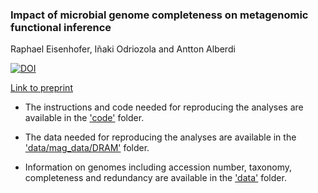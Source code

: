 ### Impact of microbial genome completeness on metagenomic functional inference

Raphael Eisenhofer, Iñaki Odriozola and Antton Alberdi

[![DOI](https://zenodo.org/badge/450355925.svg)](https://zenodo.org/badge/latestdoi/450355925)

[Link to preprint](https://www.researchsquare.com/article/rs-1955526/v2)

- The instructions and code needed for reproducing the analyses are available in the ['code'](https://github.com/anttonalberdi/completeness_function_bias/tree/main/code) folder.

- The data needed for reproducing the analyses are available in the ['data/mag_data/DRAM'](https://github.com/anttonalberdi/completeness_function_bias/tree/main/data/mag_data/DRAM) folder.

- Information on genomes including accession number, taxonomy, completeness and redundancy are available in the ['data'](https://github.com/anttonalberdi/completeness_function_bias/tree/main/data) folder.
